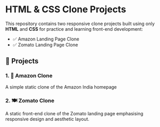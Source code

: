 #  HTML & CSS Clone Projects

This repository contains two responsive clone projects built using only **HTML** and **CSS** for practice and learning front-end development:

- ✅ Amazon Landing Page Clone  
- ✅ Zomato Landing Page Clone
  
## 📁 Projects

### 1. 🔶 Amazon Clone

A simple static clone of the Amazon India homepage 

### 2. 🍽️ Zomato Clone

A static front-end clone of the Zomato landing page emphasising responsive design and aesthetic layout.
